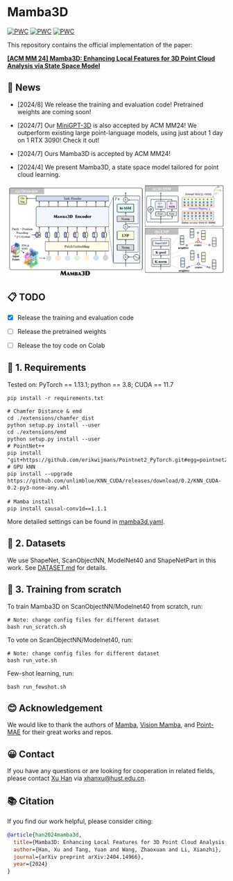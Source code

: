 # Mamba3D 

[![PWC](https://img.shields.io/endpoint.svg?url=https://paperswithcode.com/badge/mamba3d-enhancing-local-features-for-3d-point/supervised-only-3d-point-cloud-classification)](https://paperswithcode.com/sota/supervised-only-3d-point-cloud-classification?p=mamba3d-enhancing-local-features-for-3d-point)
[![PWC](https://img.shields.io/endpoint.svg?url=https://paperswithcode.com/badge/mamba3d-enhancing-local-features-for-3d-point/3d-point-cloud-classification-on-modelnet40)](https://paperswithcode.com/sota/3d-point-cloud-classification-on-modelnet40?p=mamba3d-enhancing-local-features-for-3d-point)
[![PWC](https://img.shields.io/endpoint.svg?url=https://paperswithcode.com/badge/mamba3d-enhancing-local-features-for-3d-point/3d-point-cloud-classification-on-scanobjectnn)](https://paperswithcode.com/sota/3d-point-cloud-classification-on-scanobjectnn?p=mamba3d-enhancing-local-features-for-3d-point)

This repository contains the official implementation of the paper:

[**[ACM MM 24] Mamba3D: Enhancing Local Features for 3D Point Cloud Analysis via State Space Model**](https://arxiv.org/abs/2404.14966)


## 📰 News
- [2024/8] We release the training and evaluation code! Pretrained weights are coming soon!
- [2024/7] Our [MiniGPT-3D](https://github.com/tangyuan96/minigpt-3d) is also accepted by ACM MM24! We outperform existing large point-language models, using just about 1 day on 1 RTX 3090! Check it out!
- [2024/7] Ours Mamba3D is accepted by ACM MM24!

- [2024/4] We present Mamba3D, a state space model tailored for point cloud learning.
<div style="text-align: center">
<img src="media/mamba3d_total_v2.png" />
</div>


## 📋 TODO
- [x] Release the training and evaluation code
- [ ] Release the pretrained weights
- [ ] Release the toy code on Colab


## 🎒 1. Requirements
Tested on:
PyTorch == 1.13.1;
python == 3.8;
CUDA == 11.7

```
pip install -r requirements.txt
```

```
# Chamfer Distance & emd
cd ./extensions/chamfer_dist
python setup.py install --user
cd ./extensions/emd
python setup.py install --user
# PointNet++
pip install "git+https://github.com/erikwijmans/Pointnet2_PyTorch.git#egg=pointnet2_ops&subdirectory=pointnet2_ops_lib"
# GPU kNN
pip install --upgrade https://github.com/unlimblue/KNN_CUDA/releases/download/0.2/KNN_CUDA-0.2-py3-none-any.whl

# Mamba install
pip install causal-conv1d==1.1.1
```

More detailed settings can be found in [mamba3d.yaml](./mamba3d.yaml).

## 🧾 2. Datasets 

We use ShapeNet, ScanObjectNN, ModelNet40 and ShapeNetPart in this work. See [DATASET.md](./DATASET.md) for details.


## 🥧 3. Training from scratch

To train Mamba3D on ScanObjectNN/Modelnet40 from scratch, run:
```
# Note: change config files for different dataset
bash run_scratch.sh
```

To vote on ScanObjectNN/Modelnet40, run:
```
# Note: change config files for different dataset
bash run_vote.sh
```
Few-shot learning, run:
```
bash run_fewshot.sh
```


## 😊 Acknowledgement
We would like to thank the authors of [Mamba](https://github.com/state-spaces/mamba), [Vision Mamba](https://github.com/hustvl/Vim), and [Point-MAE](https://github.com/Pang-Yatian/Point-MAE) for their great works and repos.

## 😀 Contact
If you have any questions or are looking for cooperation in related fields, please contact [Xu Han](https://xhanxu.github.io/) via xhanxu@hust.edu.cn. 

## 📚 Citation
If you find our work helpful, please consider citing:
```bibtex
@article{han2024mamba3d,
  title={Mamba3D: Enhancing Local Features for 3D Point Cloud Analysis via State Space Model},
  author={Han, Xu and Tang, Yuan and Wang, Zhaoxuan and Li, Xianzhi},
  journal={arXiv preprint arXiv:2404.14966},
  year={2024}
}
```
